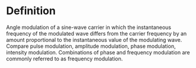 # Definition

Angle modulation of a sine-wave carrier in which the instantaneous
frequency of the modulated wave differs from the carrier frequency by an
amount proportional to the instantaneous value of the modulating wave.
Compare pulse modulation, amplitude modulation, phase modulation,
intensity modulation. Combinations of phase and frequency modulation are
commonly referred to as frequency modulation.

